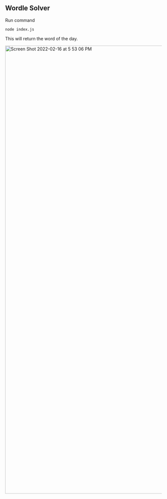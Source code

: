 ## Wordle Solver

Run command

```
node index.js
```

This will return the word of the day.

<img width="1438" alt="Screen Shot 2022-02-16 at 5 53 06 PM" src="https://user-images.githubusercontent.com/6396340/154371119-851b046f-23db-476b-86b6-acba7bb5c317.png">
